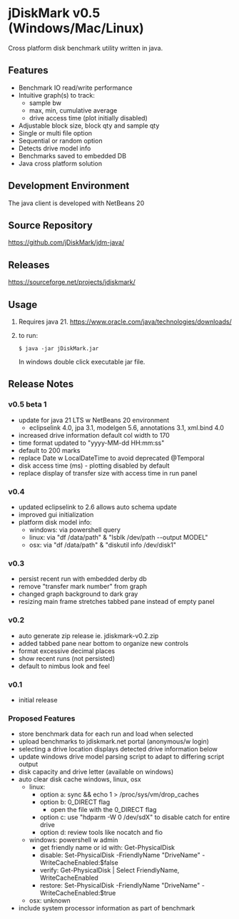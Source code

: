 # jDiskMark v0.5 (Windows/Mac/Linux)

Cross platform disk benchmark utility written in java.

## Features

- Benchmark IO read/write performance
- Intuitive graph(s) to track:
   - sample bw
   - max, min, cumulative average
   - drive access time (plot initially disabled)
- Adjustable block size, block qty and sample qty
- Single or multi file option
- Sequential or random option
- Detects drive model info
- Benchmarks saved to embedded DB
- Java cross platform solution

## Development Environment

The java client is developed with NetBeans 20

## Source Repository

https://github.com/jDiskMark/jdm-java/

## Releases

https://sourceforge.net/projects/jdiskmark/

## Usage

1. Requires java 21.
   https://www.oracle.com/java/technologies/downloads/

2. to run:
   ```
   $ java -jar jDiskMark.jar
   ```
   In windows double click executable jar file.

## Release Notes

### v0.5 beta 1
 - update for java 21 LTS w NetBeans 20 environment
    - eclipselink 4.0, jpa 3.1, modelgen 5.6, annotations 3.1, xml.bind 4.0
 - increased drive information default col width to 170
 - time format updated to "yyyy-MM-dd HH:mm:ss"
 - default to 200 marks
 - replace Date w LocalDateTime to avoid deprecated @Temporal
 - disk access time (ms) - plotting disabled by default
 - replace display of transfer size with access time in run panel

### v0.4
 - updated eclipselink to 2.6 allows auto schema update
 - improved gui initialization
 - platform disk model info:
    - windows: via powershell query
    - linux:   via "df /data/path" & "lsblk /dev/path --output MODEL"
    - osx:     via "df /data/path" & "diskutil info /dev/disk1"

### v0.3
 - persist recent run with embedded derby db
 - remove "transfer mark number" from graph
 - changed graph background to dark gray
 - resizing main frame stretches tabbed pane instead of empty panel

### v0.2
 - auto generate zip release ie. jdiskmark-v0.2.zip
 - added tabbed pane near bottom to organize new controls
 - format excessive decimal places
 - show recent runs (not persisted)
 - default to nimbus look and feel

### v0.1
 - initial release

### Proposed Features
 - store benchmark data for each run and load when selected
 - upload benchmarks to jdiskmark.net portal (anonymous/w login)
 - selecting a drive location displays detected drive information below
 - update windows drive model parsing script to adapt to differing script output
 - disk capacity and drive letter (available on windows)
 - auto clear disk cache windows, linux, osx
    - linux: 
       - option a: sync && echo 1 > /proc/sys/vm/drop_caches
       - option b: 0_DIRECT flag
          - open the file with the 0_DIRECT flag
       - option c: use "hdparm -W 0 /dev/sdX" to disable catch for entire drive
       - option d: review tools like nocatch and fio
    - windows: powershell w admin
       - get friendly name or id with: Get-PhysicalDisk
       - disable: Set-PhysicalDisk -FriendlyName "DriveName" -WriteCacheEnabled:$false
       - verify: Get-PhysicalDisk | Select FriendlyName, WriteCacheEnabled
       - restore: Set-PhysicalDisk -FriendlyName "DriveName" -WriteCacheEnabled:$true
    - osx: unknown
 - include system processor information as part of benchmark

